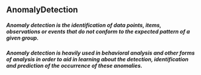 ## AnomalyDetection
##### Anomaly detection is the identification of data points, items, observations or events that do not conform to the expected pattern of a given group. 
##### Anomaly detection is heavily used in behavioral analysis and other forms of analysis in order to aid in learning about the detection, identification and prediction of the occurrence of these anomalies.

